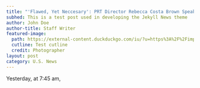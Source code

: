 ```yaml
---
title: "'Flawed, Yet Neccesary': PRT Director Rebecca Costa Brown Speaks on Controversial Parahuman Anti-Trust Laws"
subhed: This is a test post used in developing the Jekyll News theme
author: John Doe
author-title: Staff Writer
featured-image: 
  path: https://external-content.duckduckgo.com/iu/?u=https%3A%2F%2Fimprimis.hillsdale.edu%2Fwp-content%2Fuploads%2F1974%2F02%2FStack-of-Old-Newspapers.jpg&f=1&nofb=1&ipt=ca0d9786e63f70d482c378382dc08e047b69768e1a7d58338a83aa0bd00b1eaa&ipo=images
  cutline: Test cutline
  credit: Photographer
layout: post
category: U.S. News
---
```


Yesterday, at 7:45 am,